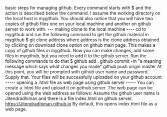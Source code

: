 basic steps for managing github. Every command starts with $ and the action is described below the command. I assume the working directory on the local host is mygithub. You should also notice that you will have two copies of github files one on your local machine and another on github server to work with. 
--- making clone to the local machine ---- 
cd to mygithub and run the following command to get the github material in mygithub
$ git clone address 
where address is the clone address obtained by clicking on download clone option on github main page.
This makes a copy of github files in mygithub.
Now you can make changes, add some files in mygithub, but you need to add it to the github server. Run the following commands to do that
$ github add .
github commit -m "a meaning message which says what changes you made"
github push origin master 
At this point, you will be prompted with github user name and password. Supply that.
Your files will be successfully uploaded on your github account
----- opening a .html file as web page using github server -----
You can create a .html file and upload it on gethub server.
The web page can be opened using the web address as follows:
Assume the github user name is Jitendradhiman and there is a file index.html on github server.
https://Jitendradhiman.github.io
By default, this opens index.html file as a web page.